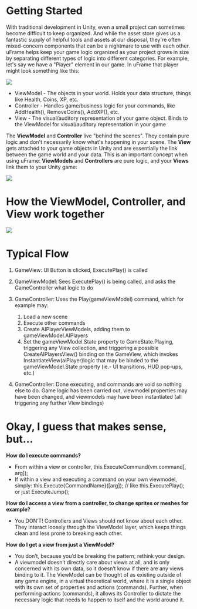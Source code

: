 # Getting Started
With traditional development in Unity, even a small project can sometimes become difficult to keep organized. And while the asset store gives us a fantastic supply of helpful tools and assets at our disposal, they're often mixed-concern components that can be a nightmare to use with each other. uFrame helps keep your game logic organized as your project grows in size by separating different types of logic into different categories. For example, let's say we have a "Player" element in our game. In uFrame that player might look something like this:

![](http://i.imgur.com/STK0vPd.png)

* ViewModel - The objects in your world. Holds your data structure, things like Health, Coins, XP, etc. 
* Controller - Handles game/business logic for your commands, like AddHealth(), RemoveCoins(), AddXP(), etc.
* View - The visual/auditory representation of your game object. Binds to the ViewModel for visual/auditory representation in your game

The **ViewModel** and **Controller** live "behind the scenes". They contain pure logic and don't necessarily know what's happening in your scene. The **View** gets attached to your game objects in Unity and are essentially the link between the game world and your data. This is an important concept when using uFrame: **ViewModels** and **Controllers** are pure logic, and your **Views** link them to your Unity game:

![](http://i.imgur.com/6yd1htL.png)

# How the ViewModel, Controller, and View work together
![](http://i.imgur.com/0MShghM.png)

# Typical Flow
1. GameView: UI Button is clicked, ExecutePlay() is called

2. GameViewModel: Sees ExecutePlay() is being called, and asks the GameController what logic to do

3. GameController: Uses the Play(gameViewModel) command, which for example may:
    1. Load a new scene
    2. Execute other commands
    3. Create AIPlayerViewModels, adding them to gameViewModel.AIPlayers
    4. Set the gameViewModel.State property to GameState.Playing, triggering any View collection, and triggering a possible CreateAIPlayersView() binding on the GameView, which invokes InstantiateView(aiPlayer)logic that may be binded to the gameViewModel.State property (ie.- UI transitions, HUD pop-ups, etc.)

4. GameController: Done executing, and commands are void so nothing else to do. Game logic has been carried out, viewmodel properties may have been changed, and viewmodels may have been instantiated (all triggering any further View bindings)

# Okay, I guess that makes sense, but...
**How do I execute commands?**

* From within a view or controller, this.ExecuteCommand(vm.command[, arg]);
* If within a view and executing a command on your own viewmodel, simply:
    this.Execute{CommandName}([arg]); // like this.ExecutePlay(); or just ExecuteJump();

**How do I access a view from a controller, to change sprites or meshes for example?**

* You DON’T! Controllers and Views should not know about each other. They interact loosely through the ViewModel layer, which keeps things clean and less prone to breaking each other.

**How do I get a view from just a ViewModel?**

* You don’t, because you’d be breaking the pattern; rethink your design.
* A viewmodel doesn’t directly care about views at all, and is only concerned with its own data, so it doesn’t know if there are any views binding to it. The ViewModel can be thought of as existing outside of any game engine, in a virtual theoretical world, where it is a single object with its own set of properties and actions (commands). Further, when performing actions (commands), it allows its Controller to dictate the necessary logic that needs to happen to itself and the world around it.